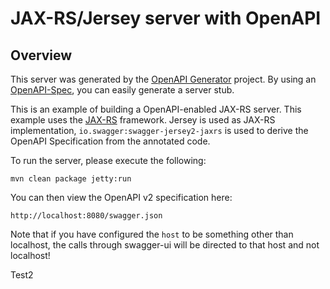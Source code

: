 # JAX-RS/Jersey server with OpenAPI

## Overview
This server was generated by the [OpenAPI Generator](https://openapi-generator.tech) project. By using an
[OpenAPI-Spec](https://openapis.org), you can easily generate a server stub.

This is an example of building a OpenAPI-enabled JAX-RS server.
This example uses the [JAX-RS](https://jax-rs-spec.java.net/) framework.
Jersey is used as JAX-RS implementation, `io.swagger:swagger-jersey2-jaxrs` is used to derive the OpenAPI Specification from the annotated code.

To run the server, please execute the following:

```
mvn clean package jetty:run
```

You can then view the OpenAPI v2 specification here:

```
http://localhost:8080/swagger.json
```

Note that if you have configured the `host` to be something other than localhost, the calls through
swagger-ui will be directed to that host and not localhost!

Test2
